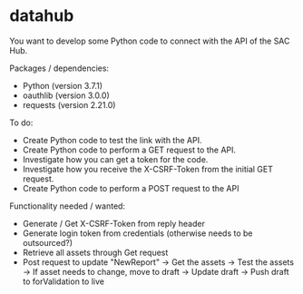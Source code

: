 # datahub

You want to develop some Python code to connect with the API of the SAC Hub.

Packages / dependencies:
- Python      (version 3.7.1)
- oauthlib    (version 3.0.0)
- requests    (version 2.21.0)


To do:
- Create Python code to test the link with the API.
- Create Python code to perform a GET request to the API.
- Investigate how you can get a token for the code.
- Investigate how you receive the X-CSRF-Token from the initial GET request.
- Create Python code to perform a POST request to the API

Functionality needed / wanted:
- Generate / Get X-CSRF-Token from reply header
- Generate login token from credentials (otherwise needs to be outsourced?)
- Retrieve all assets through Get request
- Post request to update "NewReport"
  -> Get the assets
  -> Test the assets
  -> If asset needs to change, move to draft
  -> Update draft
  -> Push draft to forValidation to live
